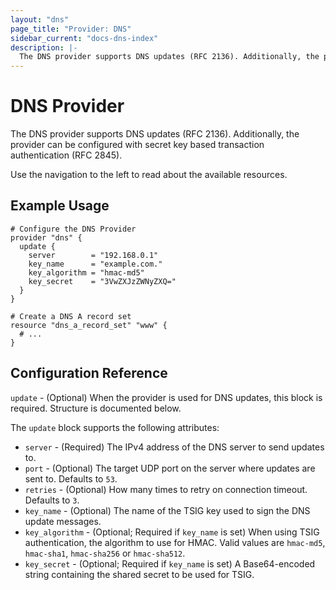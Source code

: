 ```yaml
---
layout: "dns"
page_title: "Provider: DNS"
sidebar_current: "docs-dns-index"
description: |-
  The DNS provider supports DNS updates (RFC 2136). Additionally, the provider can be configured with secret key based transaction authentication (RFC 2845).
---
```


# DNS Provider

The DNS provider supports DNS updates (RFC 2136). Additionally, the provider can be configured with secret key based transaction authentication (RFC 2845).

Use the navigation to the left to read about the available resources.

## Example Usage

```hcl
# Configure the DNS Provider
provider "dns" {
  update {
    server        = "192.168.0.1"
    key_name      = "example.com."
    key_algorithm = "hmac-md5"
    key_secret    = "3VwZXJzZWNyZXQ="
  }
}

# Create a DNS A record set
resource "dns_a_record_set" "www" {
  # ...
}
```

## Configuration Reference

`update` - (Optional) When the provider is used for DNS updates, this block is required. Structure is documented below.

The `update` block supports the following attributes:

* `server` - (Required) The IPv4 address of the DNS server to send updates to.
* `port` - (Optional) The target UDP port on the server where updates are sent to. Defaults to `53`.
* `retries` - (Optional) How many times to retry on connection timeout. Defaults to `3`.
* `key_name` - (Optional) The name of the TSIG key used to sign the DNS update messages.
* `key_algorithm` - (Optional; Required if `key_name` is set) When using TSIG authentication, the algorithm to use for HMAC. Valid values are `hmac-md5`, `hmac-sha1`, `hmac-sha256` or `hmac-sha512`.
* `key_secret` - (Optional; Required if `key_name` is set)
    A Base64-encoded string containing the shared secret to be used for TSIG.
